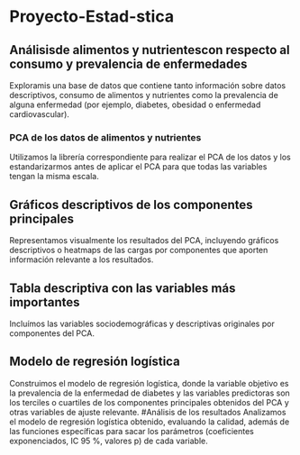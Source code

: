 # Proyecto-Estad-stica
## Análisisde alimentos y nutrientescon respecto al consumo y prevalencia de enfermedades 
Exploramis una base de datos que contiene tanto información sobre datos descriptivos, consumo de alimentos y nutrientes como la prevalencia de alguna enfermedad (por ejemplo, diabetes, obesidad o enfermedad cardiovascular).
### PCA de los datos de alimentos y nutrientes
Utilizamos la librería correspondiente para realizar el PCA de los datos y los estandarizarmos antes de aplicar el PCA para que todas las variables tengan la misma escala.
## Gráficos descriptivos de los componentes principales
Representamos visualmente los resultados del PCA, incluyendo gráficos descriptivos o heatmaps de las cargas por componentes que aporten información relevante a los resultados. 
## Tabla descriptiva con las variables más importantes
Incluímos las variables sociodemográficas y descriptivas originales por componentes del PCA.
## Modelo de regresión logística
Construimos el modelo de regresión logística, donde la variable objetivo es la prevalencia de la enfermedad de diabetes y las variables predictoras son los terciles o cuartiles de los componentes principales obtenidos del PCA y otras variables de ajuste relevante. 
#Análisis de los resultados 
Analizamos el modelo de regresión logística obtenido, evaluando la calidad, además de las funciones específicas para sacar los parámetros (coeficientes exponenciados, IC 95 %, valores p) de cada variable.

